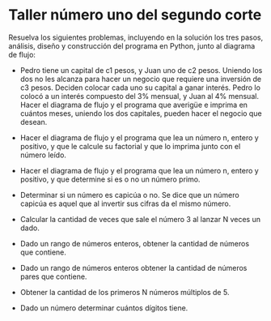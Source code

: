 # Taller número uno del segundo corte

Resuelva los siguientes problemas, incluyendo
en la solución los tres pasos, análisis, diseño y construcción del programa en Python, junto al diagrama de flujo:

- Pedro tiene un capital de c1 pesos, y Juan uno de c2 pesos. Uniendo los dos no les alcanza para hacer un negocio que requiere una inversión de c3 pesos. Deciden colocar cada uno su capital a ganar interés. Pedro lo colocó a un interés compuesto del 3% mensual, y Juan al 4% mensual. Hacer el diagrama de flujo y el programa que averigüe e imprima en cuántos meses, uniendo los dos capitales, pueden hacer el negocio que desean.

- Hacer el diagrama de flujo y el programa que lea un número n, entero y positivo, y que le calcule su factorial y que lo imprima junto con el número leído.

- Hacer el diagrama de flujo y el programa que lea un número n, entero y positivo, y que determine si es o no un número primo.

- Determinar si un número es capicúa o no. Se dice que un número capicúa es aquel que al invertir sus cifras da el mismo número.

- Calcular la cantidad de veces que sale el número 3 al lanzar N veces un dado.

- Dado un rango de números enteros, obtener la cantidad de números que contiene.

- Dado un rango de números enteros obtener la cantidad de números pares que contiene.

- Obtener la cantidad de los primeros N números múltiplos de 5.

- Dado un número determinar cuántos dígitos tiene.
